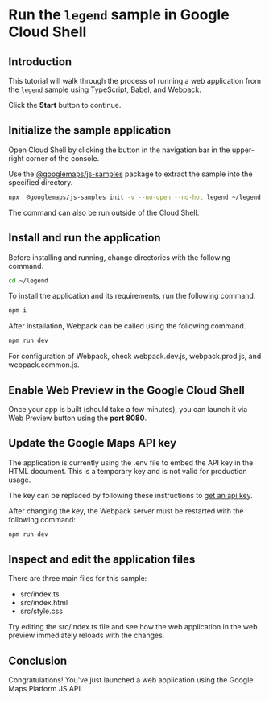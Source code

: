 # Run the `legend` sample in Google Cloud Shell

<walkthrough-tutorial-duration duration="10"/>

## Introduction

This tutorial will walk through the process of running a web application from
the `legend` sample using TypeScript, Babel, and Webpack.

Click the **Start** button to continue.

## Initialize the sample application

Open Cloud Shell by clicking the
<walkthrough-cloud-shell-icon></walkthrough-cloud-shell-icon> button in the
navigation bar in the upper-right corner of the console.

Use the [@googlemaps/js-samples](https://www.npmjs.com/package/@googlemaps/js-samples) package to 
extract the sample into the specified directory.

```bash
npx  @googlemaps/js-samples init -v --no-open --no-hot legend ~/legend
```

The command can also be run outside of the Cloud Shell.

## Install and run the application

Before installing and running, change directories with the following command.

```bash
cd ~/legend
```

To install the application and its requirements, run the following command.

```bash
npm i
```

After installation, Webpack can be called using the following command.

```bash
npm run dev
```

For configuration of Webpack, check
<walkthrough-editor-open-file filePath="legend/webpack.dev.js">webpack.dev.js</walkthrough-editor-open-file>,
<walkthrough-editor-open-file filePath="legend/webpack.prod.js">webpack.prod.js</walkthrough-editor-open-file>,
and
<walkthrough-editor-open-file filePath="legend/webpack.common.js">webpack.common.js</walkthrough-editor-open-file>.

## Enable Web Preview in the Google Cloud Shell

Once your app is built (should take a few minutes), you can launch it via
<walkthrough-spotlight-pointer target="cloudshell" spotlightId="devshell-web-preview-button">Web
Preview button</walkthrough-spotlight-pointer> using the **port 8080**.

## Update the Google Maps API key

The application is currently using the
<walkthrough-editor-open-file filePath="legend/.env">.env</walkthrough-editor-open-file>
file to embed the API key in the HTML document. This is a temporary key and is
not valid for production usage.

The key can be replaced by following these instructions to
[get an api key](https://developers.google.com/maps/documentation/javascript/get-api-key).

After changing the key, the Webpack server must be restarted with the following
command:

```bash
npm run dev
```

## Inspect and edit the application files

There are three main files for this sample:

*   <walkthrough-editor-open-file filePath="legend/src/index.ts">src/index.ts</walkthrough-editor-open-file>
*   <walkthrough-editor-open-file filePath="legend/src/index.html">src/index.html</walkthrough-editor-open-file>
*   <walkthrough-editor-open-file filePath="legend/src/style.css">src/style.css</walkthrough-editor-open-file>

Try editing the <walkthrough-editor-open-file filePath="legend/src/index.ts">src/index.ts</walkthrough-editor-open-file> file and see how the web application in the web preview immediately reloads with the changes.

## Conclusion

<walkthrough-conclusion-trophy></walkthrough-conclusion-trophy>

Congratulations! You've just launched a web application using the Google Maps
Platform JS API.
